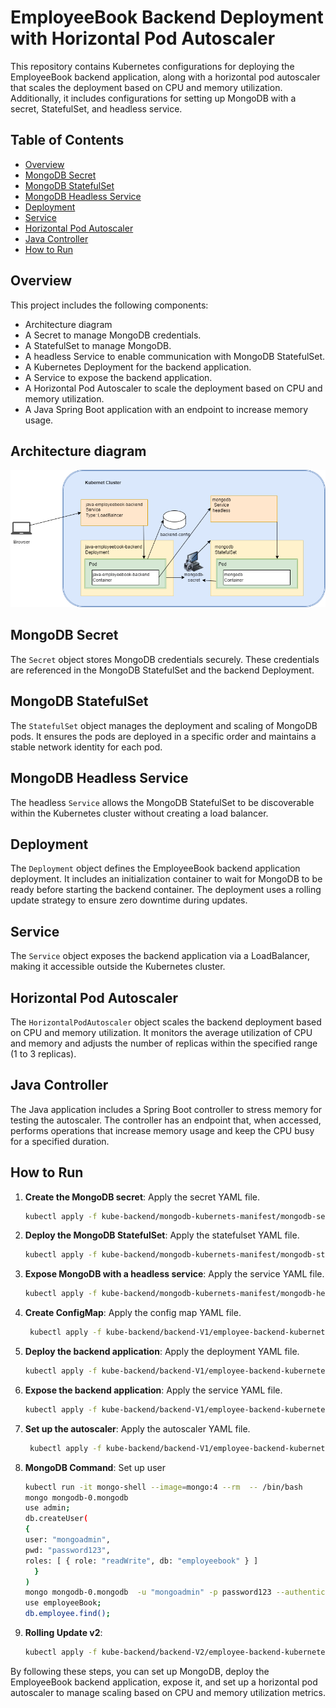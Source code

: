 # EmployeeBook Backend Deployment with Horizontal Pod Autoscaler

This repository contains Kubernetes configurations for deploying the EmployeeBook backend application, along with a horizontal pod autoscaler that scales the deployment based on CPU and memory utilization. Additionally, it includes configurations for setting up MongoDB with a secret, StatefulSet, and headless service.

## Table of Contents

- [Overview](#overview)
- [MongoDB Secret](#mongodb-secret)
- [MongoDB StatefulSet](#mongodb-statefulset)
- [MongoDB Headless Service](#mongodb-headless-service)
- [Deployment](#deployment)
- [Service](#service)
- [Horizontal Pod Autoscaler](#horizontal-pod-autoscaler)
- [Java Controller](#java-controller)
- [How to Run](#how-to-run)

## Overview

This project includes the following components:
- Architecture diagram
- A Secret to manage MongoDB credentials.
- A StatefulSet to manage MongoDB.
- A headless Service to enable communication with MongoDB StatefulSet.
- A Kubernetes Deployment for the backend application.
- A Service to expose the backend application.
- A Horizontal Pod Autoscaler to scale the deployment based on CPU and memory utilization.
- A Java Spring Boot application with an endpoint to increase memory usage.

## Architecture diagram

![Architecture Diagram](./img/architecture.png)

## MongoDB Secret

The `Secret` object stores MongoDB credentials securely. These credentials are referenced in the MongoDB StatefulSet and the backend Deployment.

## MongoDB StatefulSet

The `StatefulSet` object manages the deployment and scaling of MongoDB pods. It ensures the pods are deployed in a specific order and maintains a stable network identity for each pod.

## MongoDB Headless Service

The headless `Service` allows the MongoDB StatefulSet to be discoverable within the Kubernetes cluster without creating a load balancer.

## Deployment

The `Deployment` object defines the EmployeeBook backend application deployment. It includes an initialization container to wait for MongoDB to be ready before starting the backend container. The deployment uses a rolling update strategy to ensure zero downtime during updates.

## Service

The `Service` object exposes the backend application via a LoadBalancer, making it accessible outside the Kubernetes cluster.

## Horizontal Pod Autoscaler

The `HorizontalPodAutoscaler` object scales the backend deployment based on CPU and memory utilization. It monitors the average utilization of CPU and memory and adjusts the number of replicas within the specified range (1 to 3 replicas).

## Java Controller

The Java application includes a Spring Boot controller to stress memory for testing the autoscaler. The controller has an endpoint that, when accessed, performs operations that increase memory usage and keep the CPU busy for a specified duration.

## How to Run

1. **Create the MongoDB secret**: Apply the secret YAML file.
    ```sh
    kubectl apply -f kube-backend/mongodb-kubernets-manifest/mongodb-secret.yaml 
    ```

2. **Deploy the MongoDB StatefulSet**: Apply the statefulset YAML file.
    ```sh
    kubectl apply -f kube-backend/mongodb-kubernets-manifest/mongodb-statuefulset.yaml
    ```

3. **Expose MongoDB with a headless service**: Apply the service YAML file.
    ```sh
    kubectl apply -f kube-backend/mongodb-kubernets-manifest/mongodb-headless-svc.yaml
    ```

4. **Create ConfigMap**: Apply the config map YAML file.
    ```sh
     kubectl apply -f kube-backend/backend-V1/employee-backend-kubernetes-manifests/employee-configmap.yaml
    ```

5. **Deploy the backend application**: Apply the deployment YAML file.
    ```sh
    kubectl apply -f kube-backend/backend-V1/employee-backend-kubernetes-manifests/employee-backend.deployment.yaml
    ```

6. **Expose the backend application**: Apply the service YAML file.
    ```sh
    kubectl apply -f kube-backend/backend-V1/employee-backend-kubernetes-manifests/employee-backend.service.yaml
    ```

7. **Set up the autoscaler**: Apply the autoscaler YAML file.
    ```sh
     kubectl apply -f kube-backend/backend-V1/employee-backend-kubernetes-manifests/employee-horizontalAutoScaler.yaml 
    ```

8. **MongoDB Command**: Set up user
    ```sh
    kubectl run -it mongo-shell --image=mongo:4 --rm  -- /bin/bash
    mongo mongodb-0.mongodb
    use admin;
    db.createUser(
    {
    user: "mongoadmin",
    pwd: "password123",
    roles: [ { role: "readWrite", db: "employeebook" } ]
      }
    )
    mongo mongodb-0.mongodb  -u "mongoadmin" -p password123 --authenticationDatabase "admin"
    use employeeBook;
    db.employee.find();
    ```

9. **Rolling Update v2**:
    ```sh
    kubectl apply -f kube-backend/backend-V2/employee-backend-kubernetes-manifests/employee-backend-v2.deployment.yaml
    ```

By following these steps, you can set up MongoDB, deploy the EmployeeBook backend application, expose it, and set up a horizontal pod autoscaler to manage scaling based on CPU and memory utilization metrics.
